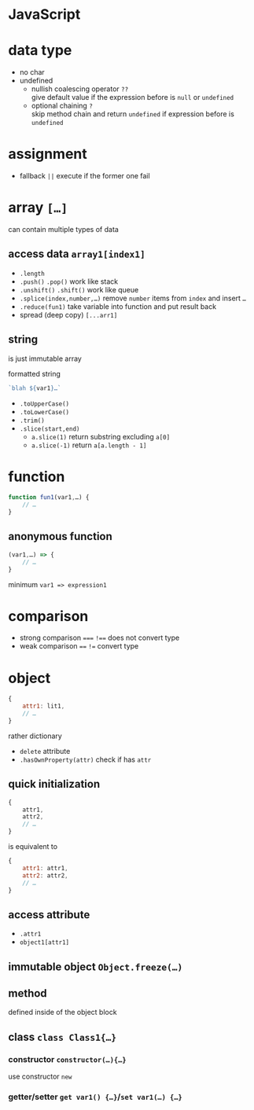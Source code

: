 # JavaScript

# data type

- no char
- undefined
    - nullish coalescing operator `??`\
        give default value if the expression before is `null` or `undefined`
    - optional chaining `?`\
        skip method chain and return `undefined` if expression before is `undefined`

# assignment

- fallback `||` execute if the former one fail

# array `[…]`

can contain multiple types of data

## access data `array1[index1]`

- `.length`
- `.push()` `.pop()` work like stack
- `.unshift()` `.shift()` work like queue
- `.splice(index,number,…)` remove `number` items from `index` and insert `…`
- `.reduce(fun1)` take variable into function and put result back
- spread (deep copy) `[...arr1]`

## string

is just immutable array

formatted string

```javascript
`blah ${var1}…`
```

- `.toUpperCase()`
- `.toLowerCase()`
- `.trim()`
- `.slice(start,end)`
    - `a.slice(1)` return substring excluding `a[0]`
    - `a.slice(-1)` return `a[a.length - 1]`

# function

```javascript
function fun1(var1,…) {
    // …
}
```

## anonymous function

```javascript
(var1,…) => {
    // …
}
```

minimum `var1 => expression1`

# comparison

- strong comparison `===` `!==` does not convert type
- weak comparison `==` `!=` convert type

# object

```javascript
{
    attr1: lit1,
    // …
}
```

rather dictionary

- `delete` attribute
- `.hasOwnProperty(attr)` check if has `attr`

## quick initialization

```javascript
{
    attr1,
    attr2,
    // …
}
```

is equivalent to

```javascript
{
    attr1: attr1,
    attr2: attr2,
    // …
}
```

## access attribute

- `.attr1`
- `object1[attr1]`

## immutable object `Object.freeze(…)`

## method

defined inside of the object block

## class `class Class1{…}`

### constructor `constructor(…){…}`

use constructor `new`

### getter/setter `get var1() {…}`/`set var1(…) {…}`
